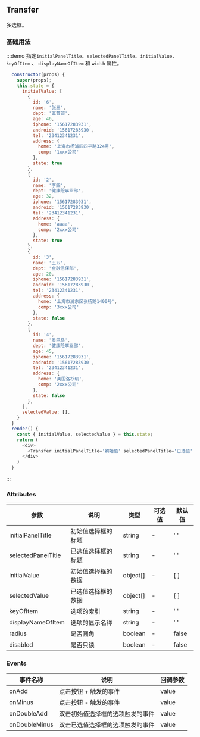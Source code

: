 ## Transfer 
多选框。

### 基础用法

:::demo 指定`initialPanelTitle`、`selectedPanelTitle`、`initialValue`、`keyOfItem` 、 `displayNameOfItem` 和 `width` 属性。

```js
  constructor(props) {
    super(props);
    this.state = {
      initialValue: [
        {
          id: '6',
          name: '张三',
          dept: '直营部',
          age: 46,
          iphone: '15617283931',
          android: '15617283930',
          tel: '23412341231',
          address: {
            home: '上海市杨浦区四平路324号',
            comp: '1xxx公司'
          },
          state: true
        },
        {
          id: '2',
          name: '李四',
          dept: '健康险事业部',
          age: 32,
          iphone: '15617283931',
          android: '15617283930',
          tel: '23412341231',
          address: {
            home: 'aaaa',
            comp: '2xxx公司'
          },
          state: true
        },
        {
          id: '3',
          name: '王五',
          dept: '金融信保部',
          age: 20,
          iphone: '15617283931',
          android: '15617283930',
          tel: '23412341231',
          address: {
            home: '上海市浦东区张杨路1400号',
            comp: '3xxx公司'
          },
          state: false
        },
        {
          id: '4',
          name: '奥巴马',
          dept: '健康险事业部',
          age: 45,
          iphone: '15617283931',
          android: '15617283930',
          tel: '23412341231',
          address: {
            home: '美国洛杉矶',
            comp: '2xxx公司'
          },
          state: false
        },
      ],
      selectedValue: [],
    }
  }
  render() {
    const { initialValue, selectedValue } = this.state;
    return (
      <div>
        <Transfer initialPanelTitle='初始值' selectedPanelTitle='已选值' radius initialValue={initialValue}  selectedValue={selectedValue} keyOfItem='id' displayNameOfItem='name' width={500} onAdd={(value)=>{this.setState({selectedValue: value});}}/>
      </div>
    )
  }
```
:::

### Attributes
| 参数                | 说明              | 类型          | 可选值          | 默认值   | 
|------------------  |-----------------  |----------    |-------------   |-------- |
| initialPanelTitle  |  初始值选择框的标题  | string       |    -           |    ' '   |
| selectedPanelTitle |  已选值选择框的标题  | string       |    -           |    ' '   |
| initialValue       |  初始值选择框的数据  | object[]     |    -           |    [ ]   |
| selectedValue      |  已选值选择框的数据  | object[]     |    -           |    [ ]   |
| keyOfItem          |  选项的索引        | string        |   -            |    ' '   |
| displayNameOfItem  |  选项的显示名称     | string        |   -            |    ' '   |
| radius             |  是否圆角          | boolean       |   -            |   false |
| disabled           |  是否只读          | boolean       |   -            |  false  |


### Events
| 事件名称 | 说明 | 回调参数 |
|---------- |-------- |---------- |
| onAdd | 点击按钮 + 触发的事件 |  value |
| onMinus | 点击按钮 - 触发的事件 |  value |
| onDoubleAdd | 双击初始值选择框的选项触发的事件 |  value |
| onDoubleMinus | 双击已选值选择框的选项触发的事件 |  value |
